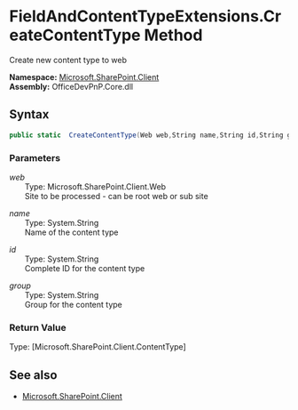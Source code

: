 # FieldAndContentTypeExtensions.CreateContentType Method  
Create new content type to web  

**Namespace:** [Microsoft.SharePoint.Client](Microsoft.SharePoint.Client.md)  
**Assembly:** OfficeDevPnP.Core.dll  
## Syntax
```C#
public static  CreateContentType(Web web,String name,String id,String group)
```
### Parameters
*web*  
&emsp;&emsp;Type: Microsoft.SharePoint.Client.Web  
&emsp;&emsp;Site to be processed - can be root web or sub site  
  
*name*  
&emsp;&emsp;Type: System.String  
&emsp;&emsp;Name of the content type  
  
*id*  
&emsp;&emsp;Type: System.String  
&emsp;&emsp;Complete ID for the content type  
  
*group*  
&emsp;&emsp;Type: System.String  
&emsp;&emsp;Group for the content type  
  
### Return Value
Type: [Microsoft.SharePoint.Client.ContentType]  


## See also
- [Microsoft.SharePoint.Client](Microsoft.SharePoint.Client.md)
